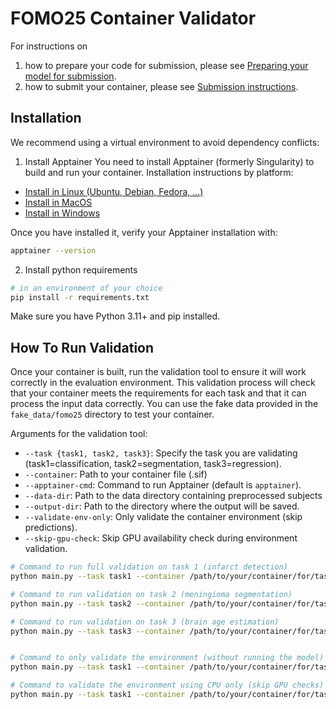 # FOMO25 Container Validator

For instructions on
1. how to prepare your code for submission, please see [Preparing your model for submission](https://www.synapse.org/Synapse:syn64895667/wiki/633093).
2. how to submit your container, please see [Submission instructions](https://www.synapse.org/Synapse:syn64895667/wiki/632983).

## Installation

We recommend using a virtual environment to avoid dependency conflicts:

1. Install Apptainer
You need to install Apptainer (formerly Singularity) to build and run your container. Installation instructions by platform:
- [Install in Linux (Ubuntu, Debian, Fedora, ...)](https://apptainer.org/docs/admin/main/installation.html#install-from-pre-built-packages)
- [Install in MacOS](https://apptainer.org/docs/admin/main/installation.html#mac)
- [Install in Windows](https://apptainer.org/docs/admin/main/installation.html#windows)

Once you have installed it, verify your Apptainer installation with:

```bash
apptainer --version
```
2. Install python requirements

```bash
# in an environment of your choice
pip install -r requirements.txt
```
Make sure you have Python 3.11+ and pip installed.

## How To Run Validation

Once your container is built, run the validation tool to ensure it will work correctly in the evaluation environment. This validation process will check that your container meets the requirements for each task and that it can process the input data correctly. You can use the fake data provided in the `fake_data/fomo25` directory to test your container.

Arguments for the validation tool:
- `--task {task1, task2, task3}`: Specify the task you are validating (task1=classification, task2=segmentation, task3=regression).
- `--container`: Path to your container file (.sif)
- `--apptainer-cmd`: Command to run Apptainer (default is `apptainer`).
- `--data-dir`: Path to the data directory containing preprocessed subjects
- `--output-dir`: Path to the directory where the output will be saved.
- `--validate-env-only`: Only validate the container environment (skip predictions).
- `--skip-gpu-check`: Skip GPU availability check during environment validation.


```bash
# Command to run full validation on task 1 (infarct detection)
python main.py --task task1 --container /path/to/your/container/for/task1.sif --data-dir fake_data/fomo25/fomo-task1-val/ --output-dir output/task1/

# Command to run validation on task 2 (meningioma segmentation)
python main.py --task task2 --container /path/to/your/container/for/task1.sif --data-dir fake_data/fomo25/fomo-task2-val/ --output-dir output/task2/

# Command to run validation on task 3 (brain age estimation)
python main.py --task task3 --container /path/to/your/container/for/task1.sif --data-dir fake_data/fomo25/fomo-task3-val/ --output-dir output/task3/


# Command to only validate the environment (without running the model)
python main.py --task task1 --container /path/to/your/container/for/task1.sif --data-dir fake_data/fomo25/fomo-task1-val/ --output-dir output/task1/ --validate-env-only

# Command to validate the environment using CPU only (skip GPU checks)
python main.py --task task1 --container /path/to/your/container/for/task1.sif --data-dir fake_data/fomo25/fomo-task1-val/ --output-dir output/task1/ --validate-env-only --skip-gpu-check
```

